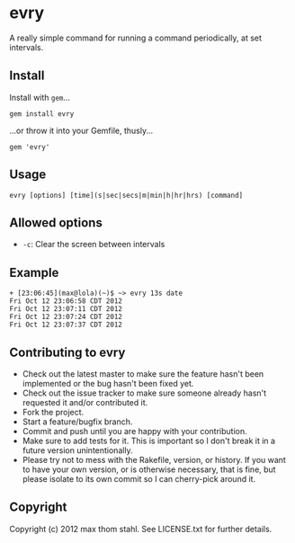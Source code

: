 # evry

A really simple command for running a command periodically, at set intervals.

## Install

Install with `gem`...

    gem install evry

...or throw it into your Gemfile, thusly...

    gem 'evry'

## Usage

    evry [options] [time](s|sec|secs|m|min|h|hr|hrs) [command]

## Allowed options

  * `-c`: Clear the screen between intervals

## Example

    + [23:06:45](max@lola)(~)$ ~> evry 13s date
    Fri Oct 12 23:06:58 CDT 2012
    Fri Oct 12 23:07:11 CDT 2012
    Fri Oct 12 23:07:24 CDT 2012
    Fri Oct 12 23:07:37 CDT 2012

## Contributing to evry
 
  * Check out the latest master to make sure the feature hasn't been implemented or the bug hasn't been fixed yet.
  * Check out the issue tracker to make sure someone already hasn't requested it and/or contributed it.
  * Fork the project.
  * Start a feature/bugfix branch.
  * Commit and push until you are happy with your contribution.
  * Make sure to add tests for it. This is important so I don't break it in a future version unintentionally.
  * Please try not to mess with the Rakefile, version, or history. If you want to have your own version, or is otherwise necessary, that is fine, but please isolate to its own commit so I can cherry-pick around it.

## Copyright

Copyright (c) 2012 max thom stahl. See LICENSE.txt for
further details.

